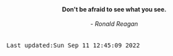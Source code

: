 
<div align="center"><b><span>Don't be afraid to see what you see.</span></b><br><br><i> - Ronald Reagan</i></div>
<br><br><kbd>Last updated:Sun Sep 11 12:45:09 2022</kbd>